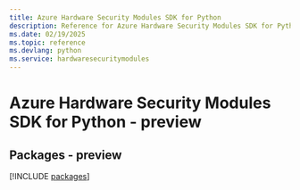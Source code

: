 ```yaml
---
title: Azure Hardware Security Modules SDK for Python
description: Reference for Azure Hardware Security Modules SDK for Python
ms.date: 02/19/2025
ms.topic: reference
ms.devlang: python
ms.service: hardwaresecuritymodules
---
```

# Azure Hardware Security Modules SDK for Python - preview
## Packages - preview
[!INCLUDE [packages](hardware-security-modules-index.md)]